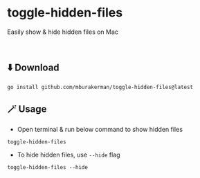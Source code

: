 # toggle-hidden-files

Easily show & hide hidden files on Mac

<br />

## ⬇️ Download

```shell
go install github.com/mburakerman/toggle-hidden-files@latest
```


## 🪄 Usage

- Open terminal & run below command to show hidden files

```shell
toggle-hidden-files
```

- To hide hidden files, use `--hide` flag

```shell
toggle-hidden-files --hide
```
